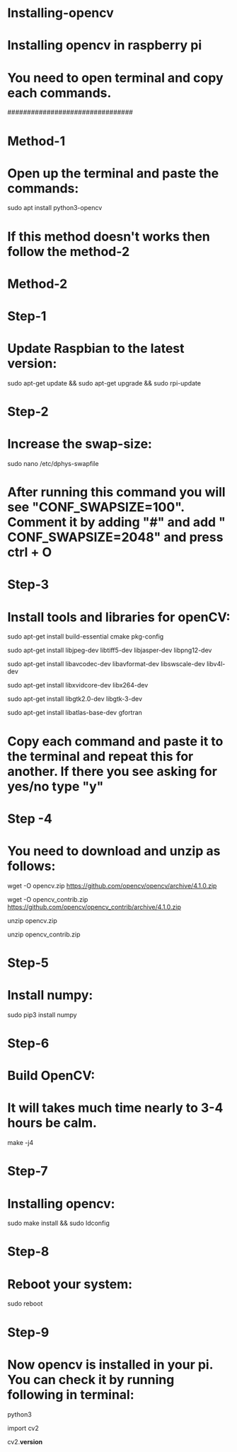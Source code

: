 # Installing-opencv
# Installing opencv in raspberry pi 
# You need to open terminal and copy each commands.

################################
# Method-1

# Open up the terminal and paste the commands:
sudo apt install python3-opencv

# If this method doesn't works then follow the method-2

# Method-2

# Step-1
# Update Raspbian to the latest version:
sudo apt-get update && sudo apt-get upgrade && sudo rpi-update

# Step-2
# Increase the swap-size:
sudo nano /etc/dphys-swapfile
# After running this command you will see "CONF_SWAPSIZE=100". Comment it by adding "#" and add " CONF_SWAPSIZE=2048" and press ctrl + O

# Step-3
# Install tools and libraries for openCV:
sudo apt-get install build-essential cmake pkg-config

sudo apt-get install libjpeg-dev libtiff5-dev libjasper-dev libpng12-dev

sudo apt-get install libavcodec-dev libavformat-dev libswscale-dev libv4l-dev

sudo apt-get install libxvidcore-dev libx264-dev

sudo apt-get install libgtk2.0-dev libgtk-3-dev

sudo apt-get install libatlas-base-dev gfortran
# Copy each command and paste it to the terminal and repeat this for another. If there you see asking for yes/no type "y"

# Step -4
# You need to download and unzip as follows:
wget -O opencv.zip https://github.com/opencv/opencv/archive/4.1.0.zip

wget -O opencv_contrib.zip https://github.com/opencv/opencv_contrib/archive/4.1.0.zip

unzip opencv.zip

unzip opencv_contrib.zip

# Step-5
# Install numpy:
sudo pip3 install numpy

# Step-6
# Build OpenCV:
# It will takes much time nearly to 3-4 hours be calm.
make -j4

# Step-7
# Installing opencv:
sudo make install && sudo ldconfig

# Step-8
# Reboot your system:
sudo reboot

# Step-9
# Now opencv is installed in your pi. You can check it by running following in terminal:
python3

import cv2

cv2.__version__

